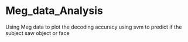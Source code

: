 # Meg_data_Analysis 
Using Meg data to plot the decoding accuracy using svm to predict if the subject saw object or face
